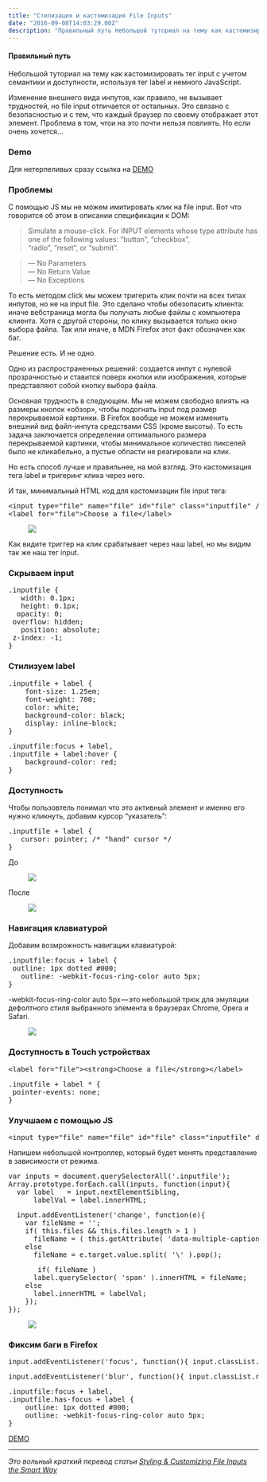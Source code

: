 ```yaml
---
title: "Стилизация и кастомизация File Inputs"
date: "2016-09-08T14:03:29.00Z"
description: "Правильный путь Небольшой туториал на тему как кастомизировать тег input с учетом семантики и доступности, используя тег label и"
---
```


<!--kg-card-begin: html--><h4>Правильный путь</h4>
<p>Небольшой туториал на тему как кастомизировать тег input с учетом семантики и доступности, используя тег label и немного JavaScript.</p>
<p>Изменение внешнего вида инпутов, как правило, не вызывает трудностей, но file input отличается от остальных. Это связано с безопасностью и с тем, что каждый браузер по своему отображает этот элемент. Проблема в том, чтои на это почти нельзя повлиять. Но если очень хочется…</p>
<h3>Demo</h3>
<p>Для нетерпеливых сразу ссылка на <a href="https://majorov.su/tutorials/custom-fileInputs/index.html" target="_blank" rel="noopener noreferrer">DEMO</a></p>
<h3>Проблемы</h3>
<p>С помощью JS мы не можем имитировать клик на file input. Вот что говорится об этом в описании спецификации к DOM:</p>
<blockquote><p>Simulate a mouse-click. For INPUT elements whose type attribute has one of the following values: “button”, “checkbox”,<br />“radio”, “reset”, or “submit”.</p></blockquote>
<blockquote><p>&#8212; No Parameters<br />&#8212; No Return Value<br />&#8212; No Exceptions</p></blockquote>
<p>То есть методом click мы можем тригерить клик почти на всех типах инпутов, но не на input file. Это сделано чтобы обезопасить клиента: иначе вебстраница могла бы получать любые файлы с компьютера клиента. Хотя с другой стороны, по клику вызывается только окно выбора файла. Так или иначе, в MDN Firefox этот факт обозначен как баг.</p>
<p>Решение есть. И не одно.</p>
<p>Одно из распространенных решений: создается инпут с нулевой прозрачностью и ставится поверх кнопки или изображения, которые представляют собой кнопку выбора файла.</p>
<p>Основная трудность в следующем. Мы не можем свободно влиять на размеры кнопок «обзор», чтобы подогнать input под размер перекрываемой картинки. В Firefox вообще не можем изменить внешний вид файл-инпута средствами CSS (кроме высоты). То есть задача заключается определении оптимального размера перекрываемой картинки, чтобы минимальное количество пикселей было не кликабельно, а пустые области не реагировали на клик.</p>
<p>Но есть способ лучше и правильнее, на мой взгляд. Это кастомизация тега label и тригеринг клика через него.</p>
<p>И так, минимальный HTML код для кастомизации file input тега:</p>
<pre>&lt;input type="file" name="file" id="file" class="inputfile" /&gt;<br>&lt;label for="file"&gt;Choose a file&lt;/label&gt;</pre>
<figure>
<p><img data-width="760" data-height="556" src="https://cdn-images-1.medium.com/max/800/0*2-GXQ5L6kDFK449l.gif"><br />
</figure>
<p>Как видите триггер на клик срабатывает через наш label, но мы видим так же наш тег input.</p>
<h3>Скрываем input</h3>
<pre>.inputfile {<br>	width: 0.1px;<br>	height: 0.1px;<br>	opacity: 0;<br>	overflow: hidden;<br>	position: absolute;<br>	z-index: -1;<br>}</pre>
<h3>Стилизуем label</h3>
<pre>.inputfile + label {<br>    font-size: 1.25em;<br>    font-weight: 700;<br>    color: white;<br>    background-color: black;<br>    display: inline-block;<br>}</pre>
<pre>.inputfile:focus + label,<br>.inputfile + label:hover {<br>    background-color: red;<br>}</pre>
<h3>Доступность</h3>
<p>Чтобы пользовтель понимал что это активный элемент и именно его нужно кликнуть, добавим курсор “указатель”:</p>
<pre>.inputfile + label {<br>	cursor: pointer; /* "hand" cursor */<br>}</pre>
<p>До</p>
<figure>
<p><img data-width="300" data-height="180" src="https://cdn-images-1.medium.com/max/800/0*bdXkqVNPqFhLsOeC.gif"><br />
</figure>
<p>После</p>
<figure>
<p><img data-width="300" data-height="180" src="https://cdn-images-1.medium.com/max/800/0*GgG8Qt6iruqqJN1a.gif"><br />
</figure>
<h3>Навигация клавиатурой</h3>
<p>Добавим возмрожность навигации клавиатурой:</p>
<pre>.inputfile:focus + label {<br>	outline: 1px dotted #000;<br>	outline: -webkit-focus-ring-color auto 5px;<br>}</pre>
<p>-webkit-focus-ring-color auto 5px — это небольшой трюк для эмуляции дефолтного стиля выбранного элемента в браузерах Chrome, Opera и Safari.</p>
<figure>
<p><img data-width="760" data-height="180" src="https://cdn-images-1.medium.com/max/800/0*uR4eLfnMuHMIRe-S.gif"><br />
</figure>
<h3>Доступность в Touch устройствах</h3>
<pre>&lt;label for="file"&gt;&lt;strong&gt;Choose a file&lt;/strong&gt;&lt;/label&gt;</pre>
<pre>.inputfile + label * {<br>	pointer-events: none;<br>}</pre>
<h3>Улучшаем с помощью JS</h3>
<pre>&lt;input type="file" name="file" id="file" class="inputfile" data-multiple-caption="{count} files selected" multiple /&gt;</pre>
<p>Напишем небольшой контроллер, который будет менять представление в зависимости от режима.</p>
<pre>var inputs = document.querySelectorAll('.inputfile');<br>Array.prototype.forEach.call(inputs, function(input){<br>  var label	 = input.nextElementSibling,<br>      labelVal = label.innerHTML;</pre>
<pre>  input.addEventListener('change', function(e){<br>    var fileName = '';<br>    if( this.files &amp;&amp; this.files.length &gt; 1 )<br>      fileName = ( this.getAttribute( 'data-multiple-caption' ) || '' ).replace( '{count}', this.files.length );<br>    else<br>      fileName = e.target.value.split( '\' ).pop();</pre>
<pre>		if( fileName )<br>      label.querySelector( 'span' ).innerHTML = fileName;<br>    else<br>      label.innerHTML = labelVal;<br>	});<br>});</pre>
<figure>
<p><img data-width="760" data-height="480" src="https://cdn-images-1.medium.com/max/800/0*DiG02Qc1dD0rSSY7.gif"><br />
</figure>
<h3>Фиксим баги в Firefox</h3>
<pre>input.addEventListener('focus', function(){ input.classList.add( 'has-focus' ); });</pre>
<pre>input.addEventListener('blur', function(){ input.classList.remove( 'has-focus' ); });</pre>
<pre>.inputfile:focus + label,<br>.inputfile.has-focus + label {<br>    outline: 1px dotted #000;<br>    outline: -webkit-focus-ring-color auto 5px;<br>}</pre>
<p><a href="https://majorov.su/tutorials/custom-fileInputs/index.html" target="_blank" rel="noopener noreferrer">DEMO</a></p>
<hr>
<p><em>Это вольный краткий перевод статьи </em><a href="http://tympanus.net/codrops/2015/09/15/styling-customizing-file-inputs-smart-way/" target="_blank" rel="noopener noreferrer"><em>Styling &amp; Customizing File Inputs the Smart Way</em></a></p>
<!--kg-card-end: html-->

